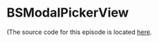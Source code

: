 BSModalPickerView
=================

(The source code for this episode is located [here](https://github.com/subdigital/BSModalPickerView.git).


